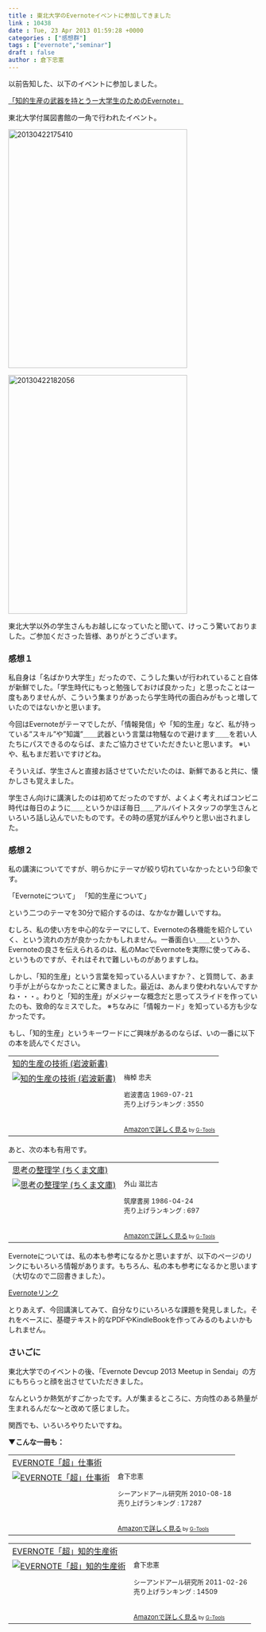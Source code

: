 ```yaml
---
title : 東北大学のEvernoteイベントに参加してきました
link : 10438
date : Tue, 23 Apr 2013 01:59:28 +0000
categories : ["感想群"]
tags : ["evernote","seminar"]
draft : false
author : 倉下忠憲
---
```


以前告知した、以下のイベントに参加しました。

<a href="http://message046.wix.com/message#!evernote/c1fs3">「知的生産の武器を持とうー大学生のためのEvernote」</a>

東北大学付属図書館の一角で行われたイベント。

<a href="https://rashita.net/blog/wp-content/uploads/2013/04/20130422175410.jpg"><img src="https://rashita.net/blog/wp-content/uploads/2013/04/20130422175410.jpg" alt="20130422175410" width="360" height="480" class="alignnone size-full wp-image-10439" /></a>

<a href="https://rashita.net/blog/wp-content/uploads/2013/04/20130422182056.jpg"><img src="https://rashita.net/blog/wp-content/uploads/2013/04/20130422182056.jpg" alt="20130422182056" width="360" height="480" class="alignnone size-full wp-image-10440" /></a>

東北大学以外の学生さんもお越しになっていたと聞いて、けっこう驚いておりました。ご参加くださった皆様、ありがとうございます。

<H3>感想１</H3>
私自身は「名ばかり大学生」だったので、こうした集いが行われていること自体が新鮮でした。「学生時代にもっと勉強しておけば良かった」と思ったことは一度もありませんが、こういう集まりがあったら学生時代の面白みがもっと増していたのではないかと思います。

今回はEvernoteがテーマでしたが、「情報発信」や「知的生産」など、私が持っている”スキル”や”知識”＿＿武器という言葉は物騒なので避けます＿＿を若い人たちにパスできるのならば、またご協力させていただきたいと思います。
※いや、私もまだ若いですけどね。

そういえば、学生さんと直接お話させていただいたのは、新鮮であると共に、懐かしさも覚えました。

学生さん向けに講演したのは初めてだったのですが、よくよく考えればコンビニ時代は毎日のように＿＿というかほぼ毎日＿＿アルバイトスタッフの学生さんといろいろ話し込んでいたものです。その時の感覚がぼんやりと思い出されました。

<H3>感想２</H3>
私の講演についてですが、明らかにテーマが絞り切れていなかったという印象です。

「Evernoteについて」
「知的生産について」

という二つのテーマを30分で紹介するのは、なかなか難しいですね。

むしろ、私の使い方を中心的なテーマにして、Evernoteの各機能を紹介していく、という流れの方が良かったかもしれません。一番面白い＿＿というか、Evernoteの良さを伝えられるのは、私のMacでEvernoteを実際に使ってみる、というものですが、それはそれで難しいものがありますしね。

しかし、「知的生産」という言葉を知っている人いますか？、と質問して、あまり手が上がらなかったことに驚きました。最近は、あんまり使われないんですかね・・・。わりと「知的生産」がメジャーな概念だと思ってスライドを作っていたのも、致命的なミスでした。
※ちなみに「情報カード」を知っている方も少なかったです。

もし、「知的生産」というキーワードにご興味があるのならば、いの一番に以下の本を読んでください。

<table  border="0" cellpadding="5"><tr><td colspan="2"><a href="http://www.amazon.co.jp/%E7%9F%A5%E7%9A%84%E7%94%9F%E7%94%A3%E3%81%AE%E6%8A%80%E8%A1%93-%E5%B2%A9%E6%B3%A2%E6%96%B0%E6%9B%B8-%E6%A2%85%E6%A3%B9-%E5%BF%A0%E5%A4%AB/dp/4004150930%3FSubscriptionId%3D15SMZCTB9V8NGR2TW082%26tag%3Drashita1000-22%26linkCode%3Dxm2%26camp%3D2025%26creative%3D165953%26creativeASIN%3D4004150930" target="_blank">知的生産の技術 (岩波新書)</a><img src="http://www.assoc-amazon.jp/e/ir?t=rashita1000-22&l=ur2&o=9" width="1" height="1" style="border: none;" alt="" /></td></tr><tr><td valign="top"><a href="http://www.amazon.co.jp/%E7%9F%A5%E7%9A%84%E7%94%9F%E7%94%A3%E3%81%AE%E6%8A%80%E8%A1%93-%E5%B2%A9%E6%B3%A2%E6%96%B0%E6%9B%B8-%E6%A2%85%E6%A3%B9-%E5%BF%A0%E5%A4%AB/dp/4004150930%3FSubscriptionId%3D15SMZCTB9V8NGR2TW082%26tag%3Drashita1000-22%26linkCode%3Dxm2%26camp%3D2025%26creative%3D165953%26creativeASIN%3D4004150930" target="_blank"><img src="http://ecx.images-amazon.com/images/I/41Q9KKMZYAL._SL160_.jpg" border="0" alt="知的生産の技術 (岩波新書)" /></a></td><td valign="top"><font size="-1">梅棹 忠夫 <br /><br />岩波書店  1969-07-21<br />売り上げランキング : 3550<br /><br /><br /><a href="http://www.amazon.co.jp/%E7%9F%A5%E7%9A%84%E7%94%9F%E7%94%A3%E3%81%AE%E6%8A%80%E8%A1%93-%E5%B2%A9%E6%B3%A2%E6%96%B0%E6%9B%B8-%E6%A2%85%E6%A3%B9-%E5%BF%A0%E5%A4%AB/dp/4004150930%3FSubscriptionId%3D15SMZCTB9V8NGR2TW082%26tag%3Drashita1000-22%26linkCode%3Dxm2%26camp%3D2025%26creative%3D165953%26creativeASIN%3D4004150930" target="_blank">Amazonで詳しく見る</a></font><font size="-2"> by <a href="http://www.goodpic.com/mt/aws/index.html" >G-Tools</a></font></td></tr></table>

あと、次の本も有用です。

<table  border="0" cellpadding="5"><tr><td colspan="2"><a href="http://www.amazon.co.jp/%E6%80%9D%E8%80%83%E3%81%AE%E6%95%B4%E7%90%86%E5%AD%A6-%E3%81%A1%E3%81%8F%E3%81%BE%E6%96%87%E5%BA%AB-%E5%A4%96%E5%B1%B1-%E6%BB%8B%E6%AF%94%E5%8F%A4/dp/4480020470%3FSubscriptionId%3D15SMZCTB9V8NGR2TW082%26tag%3Drashita1000-22%26linkCode%3Dxm2%26camp%3D2025%26creative%3D165953%26creativeASIN%3D4480020470" target="_blank">思考の整理学 (ちくま文庫)</a><img src="http://www.assoc-amazon.jp/e/ir?t=rashita1000-22&l=ur2&o=9" width="1" height="1" style="border: none;" alt="" /></td></tr><tr><td valign="top"><a href="http://www.amazon.co.jp/%E6%80%9D%E8%80%83%E3%81%AE%E6%95%B4%E7%90%86%E5%AD%A6-%E3%81%A1%E3%81%8F%E3%81%BE%E6%96%87%E5%BA%AB-%E5%A4%96%E5%B1%B1-%E6%BB%8B%E6%AF%94%E5%8F%A4/dp/4480020470%3FSubscriptionId%3D15SMZCTB9V8NGR2TW082%26tag%3Drashita1000-22%26linkCode%3Dxm2%26camp%3D2025%26creative%3D165953%26creativeASIN%3D4480020470" target="_blank"><img src="http://ecx.images-amazon.com/images/I/51XzYWdeZeL._SL160_.jpg" border="0" alt="思考の整理学 (ちくま文庫)" /></a></td><td valign="top"><font size="-1">外山 滋比古 <br /><br />筑摩書房  1986-04-24<br />売り上げランキング : 697<br /><br /><br /><a href="http://www.amazon.co.jp/%E6%80%9D%E8%80%83%E3%81%AE%E6%95%B4%E7%90%86%E5%AD%A6-%E3%81%A1%E3%81%8F%E3%81%BE%E6%96%87%E5%BA%AB-%E5%A4%96%E5%B1%B1-%E6%BB%8B%E6%AF%94%E5%8F%A4/dp/4480020470%3FSubscriptionId%3D15SMZCTB9V8NGR2TW082%26tag%3Drashita1000-22%26linkCode%3Dxm2%26camp%3D2025%26creative%3D165953%26creativeASIN%3D4480020470" target="_blank">Amazonで詳しく見る</a></font><font size="-2"> by <a href="http://www.goodpic.com/mt/aws/index.html" >G-Tools</a></font></td></tr></table>

Evernoteについては、私の本も参考になるかと思いますが、以下のページのリンクにもいろいろ情報があります。もちろん、私の本も参考になるかと思います（大切なので二回書きました）。

<a href="https://rashita.net/blog/?page_id=8276" target="_blank">Evernoteリンク</a>

とりあえず、今回講演してみて、自分なりにいろいろな課題を発見しました。それをベースに、基礎テキスト的なPDFやKindleBookを作ってみるのもよいかもしれません。

<H3>さいごに</H3>
東北大学でのイベントの後、「Evernote Devcup 2013 Meetup in Sendai」の方にもちらっと顔を出させていただきました。

なんというか熱気がすごかったです。人が集まるところに、方向性のある熱量が生まれるんだな〜と改めて感じました。

関西でも、いろいろやりたいですね。


<strong>▼こんな一冊も：</strong>
<table  border="0" cellpadding="5"><tr><td colspan="2"><a href="http://www.amazon.co.jp/EVERNOTE%E3%80%8C%E8%B6%85%E3%80%8D%E4%BB%95%E4%BA%8B%E8%A1%93-%E5%80%89%E4%B8%8B%E5%BF%A0%E6%86%B2/dp/4863540728%3FSubscriptionId%3D15SMZCTB9V8NGR2TW082%26tag%3Drashita1000-22%26linkCode%3Dxm2%26camp%3D2025%26creative%3D165953%26creativeASIN%3D4863540728" target="_blank">EVERNOTE「超」仕事術</a><img src="http://www.assoc-amazon.jp/e/ir?t=rashita1000-22&l=ur2&o=9" width="1" height="1" style="border: none;" alt="" /></td></tr><tr><td valign="top"><a href="http://www.amazon.co.jp/EVERNOTE%E3%80%8C%E8%B6%85%E3%80%8D%E4%BB%95%E4%BA%8B%E8%A1%93-%E5%80%89%E4%B8%8B%E5%BF%A0%E6%86%B2/dp/4863540728%3FSubscriptionId%3D15SMZCTB9V8NGR2TW082%26tag%3Drashita1000-22%26linkCode%3Dxm2%26camp%3D2025%26creative%3D165953%26creativeASIN%3D4863540728" target="_blank"><img src="http://ecx.images-amazon.com/images/I/51D2v1-KakL._SL160_.jpg" border="0" alt="EVERNOTE「超」仕事術" /></a></td><td valign="top"><font size="-1">倉下忠憲 <br /><br />シーアンドアール研究所  2010-08-18<br />売り上げランキング : 17287<br /><br /><br /><a href="http://www.amazon.co.jp/EVERNOTE%E3%80%8C%E8%B6%85%E3%80%8D%E4%BB%95%E4%BA%8B%E8%A1%93-%E5%80%89%E4%B8%8B%E5%BF%A0%E6%86%B2/dp/4863540728%3FSubscriptionId%3D15SMZCTB9V8NGR2TW082%26tag%3Drashita1000-22%26linkCode%3Dxm2%26camp%3D2025%26creative%3D165953%26creativeASIN%3D4863540728" target="_blank">Amazonで詳しく見る</a></font><font size="-2"> by <a href="http://www.goodpic.com/mt/aws/index.html" >G-Tools</a></font></td></tr></table>

<table  border="0" cellpadding="5"><tr><td colspan="2"><a href="http://www.amazon.co.jp/EVERNOTE%E3%80%8C%E8%B6%85%E3%80%8D%E7%9F%A5%E7%9A%84%E7%94%9F%E7%94%A3%E8%A1%93-%E5%80%89%E4%B8%8B%E5%BF%A0%E6%86%B2/dp/4863540817%3FSubscriptionId%3D15SMZCTB9V8NGR2TW082%26tag%3Drashita1000-22%26linkCode%3Dxm2%26camp%3D2025%26creative%3D165953%26creativeASIN%3D4863540817" target="_blank">EVERNOTE「超」知的生産術</a><img src="http://www.assoc-amazon.jp/e/ir?t=rashita1000-22&l=ur2&o=9" width="1" height="1" style="border: none;" alt="" /></td></tr><tr><td valign="top"><a href="http://www.amazon.co.jp/EVERNOTE%E3%80%8C%E8%B6%85%E3%80%8D%E7%9F%A5%E7%9A%84%E7%94%9F%E7%94%A3%E8%A1%93-%E5%80%89%E4%B8%8B%E5%BF%A0%E6%86%B2/dp/4863540817%3FSubscriptionId%3D15SMZCTB9V8NGR2TW082%26tag%3Drashita1000-22%26linkCode%3Dxm2%26camp%3D2025%26creative%3D165953%26creativeASIN%3D4863540817" target="_blank"><img src="http://ecx.images-amazon.com/images/I/51OnU0cd03L._SL160_.jpg" border="0" alt="EVERNOTE「超」知的生産術" /></a></td><td valign="top"><font size="-1">倉下忠憲 <br /><br />シーアンドアール研究所  2011-02-26<br />売り上げランキング : 14509<br /><br /><br /><a href="http://www.amazon.co.jp/EVERNOTE%E3%80%8C%E8%B6%85%E3%80%8D%E7%9F%A5%E7%9A%84%E7%94%9F%E7%94%A3%E8%A1%93-%E5%80%89%E4%B8%8B%E5%BF%A0%E6%86%B2/dp/4863540817%3FSubscriptionId%3D15SMZCTB9V8NGR2TW082%26tag%3Drashita1000-22%26linkCode%3Dxm2%26camp%3D2025%26creative%3D165953%26creativeASIN%3D4863540817" target="_blank">Amazonで詳しく見る</a></font><font size="-2"> by <a href="http://www.goodpic.com/mt/aws/index.html" >G-Tools</a></font></td></tr></table>


